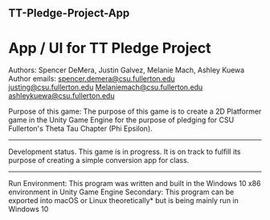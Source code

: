 ## TT-Pledge-Project-App
# App / UI for TT Pledge Project

Authors: Spencer DeMera, Justin Galvez, Melanie Mach, Ashley Kuewa
  Author emails:
                spencer.demera@csu.fullerton.edu
                justing@csu.fullerton.edu
                Melaniemach@csu.fullerton.edu
                ashleykuewa@csu.fullerton.edu
                
  Purpose of this game: The purpose of this game is to create a 2D Platformer game in the Unity Game Engine for the purpose of
    pledging for CSU Fullerton's Theta Tau Chapter (Phi Epsilon). 
 
 ---
Development status.  This game is in progress.  It is on track to fulfill its purpose of creating a simple conversion app for class.

---
Run Environment: This program was written and built in the Windows 10 x86 environment in Unity Game Engine
  Secondary: This program can be exported into macOS or Linux theoretically* but is being mainly run in Windows 10
